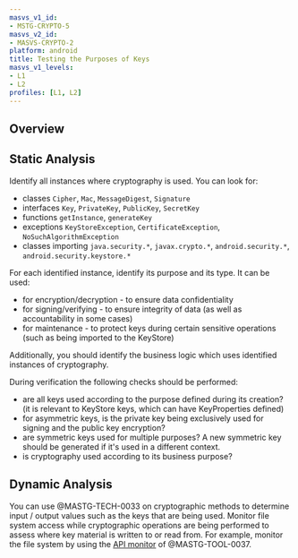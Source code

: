```yaml
---
masvs_v1_id:
- MSTG-CRYPTO-5
masvs_v2_id:
- MASVS-CRYPTO-2
platform: android
title: Testing the Purposes of Keys
masvs_v1_levels:
- L1
- L2
profiles: [L1, L2]
---
```


## Overview

## Static Analysis

Identify all instances where cryptography is used. You can look for:

- classes `Cipher`, `Mac`, `MessageDigest`, `Signature`
- interfaces `Key`, `PrivateKey`, `PublicKey`, `SecretKey`
- functions `getInstance`, `generateKey`
- exceptions `KeyStoreException`, `CertificateException`, `NoSuchAlgorithmException`
- classes importing `java.security.*`, `javax.crypto.*`, `android.security.*`, `android.security.keystore.*`

For each identified instance, identify its purpose and its type. It can be used:

- for encryption/decryption - to ensure data confidentiality
- for signing/verifying - to ensure integrity of data (as well as accountability in some cases)
- for maintenance - to protect keys during certain sensitive operations (such as being imported to the KeyStore)

Additionally, you should identify the business logic which uses identified instances of cryptography.

During verification the following checks should be performed:

- are all keys used according to the purpose defined during its creation? (it is relevant to KeyStore keys, which can have KeyProperties defined)
- for asymmetric keys, is the private key being exclusively used for signing and the public key encryption?
- are symmetric keys used for multiple purposes? A new symmetric key should be generated if it's used in a different context.
- is cryptography used according to its business purpose?

## Dynamic Analysis

You can use @MASTG-TECH-0033 on cryptographic methods to determine input / output values such as the keys that are being used. Monitor file system access while cryptographic operations are being performed to assess where key material is written to or read from. For example, monitor the file system by using the [API monitor](https://github.com/m0bilesecurity/RMS-Runtime-Mobile-Security#8-api-monitor---android-only) of @MASTG-TOOL-0037.
